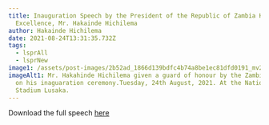 ```yaml
---
title: Inauguration Speech by the President of the Republic of Zambia His
  Excellence, Mr. Hakainde Hichilema
author: Hakainde Hichilema
date: 2021-08-24T13:31:35.732Z
tags:
  - lsprAll
  - lsprNew
image1: /assets/post-images/2b52ad_1866d139bdfc4b74a8be1ec81dfd0191_mv2.jpg
imageAlt1: Mr. Hakahinde Hichilema given a guard of honour by the Zambian Army
  on his inaguaration ceremony.Tuesday, 24th August, 2021. At the National Heros
  Stadium Lusaka.
---
```

Download the full speech [here](/src/assets/documents/PRESIDENT-HAKAINDE-HICHILEMA-DELIVERS-INAUGURAL-SPEECH.pdf)